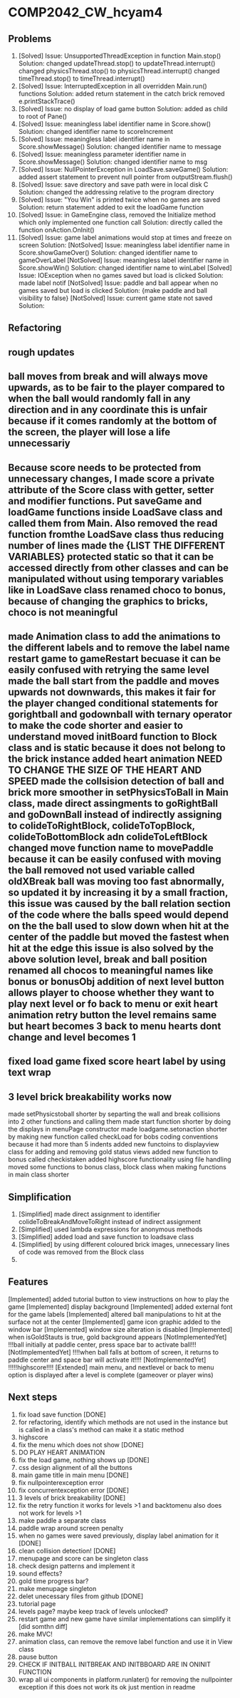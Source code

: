 # COMP2042_CW_hcyam4
## Problems
1. [Solved] Issue: UnsupportedThreadException in function Main.stop()
            Solution: changed updateThread.stop() to updateThread.interrupt()
                      changed physicsThread.stop() to physicsThread.interrupt()
                      changed timeThread.stop() to timeThread.interrupt()
2. [Solved] Issue: InterruptedException in all overridden Main.run() functions
            Solution: added return statement in the catch brick
                      removed e.printStackTrace()
3. [Solved] Issue: no display of load game button
            Solution: added as child to root of Pane()
4. [Solved] Issue: meaningless label identifier name in Score.show()
            Solution: changed identifier name to scoreIncrement
5. [Solved] Issue: meaningless label identifier name in Score.showMessage()
            Solution: changed identifier name to message
6. [Solved] Issue: meaningless parameter identifier name in Score.showMessage()
            Solution: changed identifier name to msg
7. [Solved] Issue: NullPointerException in LoadSave.saveGame()
            Solution: added assert statement to prevent null pointer from outputStream.flush()
8. [Solved] Issue: save directory and save path were in local disk C
            Solution: changed the addressing relative to the program directory
9. [Solved] Issue: "You Win" is printed twice when no games are saved
            Solution: return statement added to exit the loadGame function
10. [Solved] Issue: in GameEngine class, removed the Initialize method which only implemented one function call
            Solution: directly called the function onAction.OnInit()
11. [Solved] Issue: game label animations would stop at times and freeze on screen
            Solution: 
[NotSolved] Issue: meaningless label identifier name in Score.showGameOver()
            Solution: changed identifier name to gameOverLabel
[NotSolved] Issue: meaningless label identifier name in Score.showWin()
                   Solution: changed identifier name to winLabel
[Solved] Issue: IOException when no games saved but load is clicked
                   Solution: made label notif
[NotSolved] Issue: paddle and ball appear when no games saved but load is clicked
                   Solution: {make paddle and ball visibility to false}
[NotSolved] Issue: current game state not saved
                   Solution:

## Refactoring


## rough updates
ball moves from break and will always move upwards, as to be fair to the player compared to when
the ball would randomly fall in any direction and in any coordinate this is unfair because if it comes randomly
at the bottom of the screen, the player will lose a life unnecessariy
-----
Because score needs to be protected from unnecessary changes,
I made score a private attribute of the Score class with getter, setter and modifier functions.
Put saveGame and loadGame functions inside LoadSave class and called them from Main.
Also removed the read function fromthe LoadSave class thus reducing number of lines
made the {LIST THE DIFFERENT VARIABLES} protected static so that it can be accessed directly
from other classes and can be manipulated without using temporary variables like in LoadSave class
renamed choco to bonus, because of changing the graphics to bricks, choco is not meaningful
-----
made Animation class to add the animations to the different labels and to remove the label
name restart game to gameRestart becuase it can be easily confused with retrying the same level
made the ball start from the paddle and moves upwards not downwards, this makes it fair for the player
changed conditional statements for gorightball and godownball with ternary operator to make the code 
shorter and easier to understand
moved initBoard function to Block class and is static because it does not belong to the brick instance
added heart animation NEED TO CHANGE THE SIZE OF THE HEART AND SPEED
made the collsision detection of ball and brick more smoother
in setPhysicsToBall in Main class, made direct assingments to goRightBall and goDownBall instead of indirectly
assigning to colideToRightBlock, colideToTopBlock, colideToBottomBlock adn colideToLeftBlock
changed move function name to movePaddle because it can be easily confused with moving the ball
removed not used variable called oldXBreak
ball was moving too fast abnormally, so updated it by increasing it by a small fraction,
this issue was caused by the ball relation section of the code where the balls speed would depend on the
the ball used to slow down when hit at the center of the paddle but moved the fastest when hit at the edge
this issue is also solved by the above solution
level, break and ball position
renamed all chocos to meaningful names like bonus or bonusObj
addition of next level button allows player to choose whether they want to play next level or fo back to menu or exit
heart animation
retry button the level remains same but heart becomes 3
back to menu hearts dont change and level becomes 1
------
fixed load game
fixed score heart label by using text wrap
------
3 level brick breakability works now
------
made setPhysicstoball shorter by separting the wall and break collisions into 2 other functions and calling them
made start function shorter by doing the displays in menuPage constructor
made loadgame.setonaction shorter by making new function called checkLoad for bobs coding conventions because it 
had more than 5 indents
added new functoins to displayview class for adding and removing gold status views
added new function to bonus called checkistaken
added highscore functionality using file handling
moved some functions to bonus class, block class when making functions in main class shorter


## Simplification
1. [Simplified] made direct assignment to identifier colideToBreakAndMoveToRight instead of indirect assignment
2. [Simplified] used lambda expressions for anonymous methods
3. [Simplified] added load and save function to loadsave class
4. [Simplified] by using different coloured brick images, unnecessary lines of code was removed from the Block class
5. 


## Features
[Implemented] added tutorial button to view instructions on how to play the game
[Implemented] display background
[Implemented] added external font for the game labels
[Implemented] altered ball manipulations to hit at the surface not at the center
[Implemented] game icon graphic added to the window bar
[Implemented] window size alteration is disabled
[Implemented] when isGoldStauts is true, gold background appears 
[NotImplementedYet] !!!ball initially at paddle center, press space bar to activate ball!!!
[NotImplementedYet] !!!!when ball falls at bottom of screen, it returns to paddle center and space bar will activate it!!!! 
[NotImplementedYet] !!!!!highscore!!!!
[Extended] main menu, and nextlevel or back to menu option is displayed after a level is complete (gameover or player wins)

## Next steps
1. fix load save function [DONE]
2. for refactoring, identify which methods are not used in the instance but is called in a class's method can make
    it a static method
2. highscore
3. fix the menu which does not show [DONE]
4. DO PLAY HEART ANIMATION 
4. fix the load game, nothing shows up [DONE]
3. css design alignment of all the buttons 
4. main game title in main menu [DONE]
6. fix nullpointerexception error
7. fix concurrentexception error [DONE]
8. 3 levels of brick breakability [DONE]
9. fix the retry function it works for levels >1 and backtomenu also does not work for levels >1
10. make paddle a separate class
11. paddle wrap around screen penalty
12. when no games were saved previously, display label animation for it [DONE]
13. clean collision detection! [DONE]
14. menupage and score can be singleton class
15. check design patterns and implement it
16. sound effects?
17. gold time progress bar?
18. make menupage singleton
18. delet unecessary files from github [DONE]
19. tutorial page
20. levels page? maybe keep track of levels unlocked?
21. restart game and new game have similar implementations can simplify it [did somthn diff]
22. make MVC!
22. animation class, can remove the remove label function and use it in View class
22. pause button
23. CHECK IF INITBALL INITBREAK AND INITBBOARD ARE IN ONINIT FUNCTION
24. wrap all ui components in platform.runlater() for removing the nullpointer exception if this does not work its ok just mention in readme 